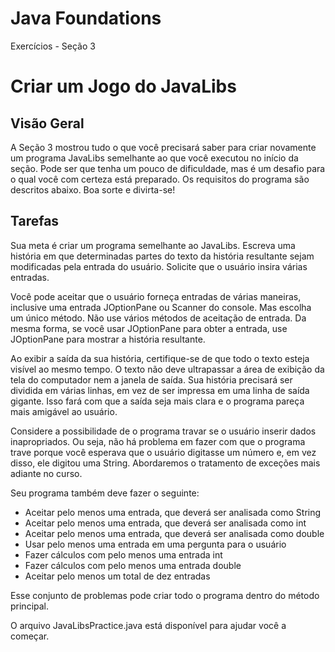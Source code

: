 # Java Foundations
Exercícios - Seção 3

# Criar um Jogo do JavaLibs
## Visão Geral

A Seção 3 mostrou tudo o que você precisará saber para criar novamente um programa JavaLibs semelhante ao que você executou no início da seção. Pode ser que tenha um pouco de dificuldade, mas é um desafio para o qual você com certeza está preparado. Os requisitos do programa são descritos abaixo. Boa sorte e divirta-se!

## Tarefas

Sua meta é criar um programa semelhante ao JavaLibs.  Escreva uma história em que determinadas partes do texto da história resultante sejam modificadas pela entrada do usuário.  Solicite que o usuário insira várias entradas.

Você pode aceitar que o usuário forneça entradas de várias maneiras, inclusive uma entrada JOptionPane ou Scanner do console. Mas escolha um único método. Não use vários métodos de aceitação de entrada. Da mesma forma, se você usar JOptionPane para obter a entrada, use JOptionPane para mostrar a história resultante. 

Ao exibir a saída da sua história, certifique-se de que todo o texto esteja visível ao mesmo tempo. O texto não deve ultrapassar a área de exibição da tela do computador nem a janela de saída. Sua história precisará ser dividida em várias linhas, em vez de ser impressa em uma linha de saída gigante. Isso fará com que a saída seja mais clara e o programa pareça mais amigável ao usuário.

Considere a possibilidade de o programa travar se o usuário inserir dados inapropriados. Ou seja, não há problema em fazer com que o programa trave porque você esperava que o usuário digitasse um número e, em vez disso, ele digitou uma String. Abordaremos o tratamento de exceções mais adiante no curso.

Seu programa também deve fazer o seguinte:
-	Aceitar pelo menos uma entrada, que deverá ser analisada como String
-	Aceitar pelo menos uma entrada, que deverá ser analisada como int
-	Aceitar pelo menos uma entrada, que deverá ser analisada como double
-	Usar pelo menos uma entrada em uma pergunta para o usuário
-	Fazer cálculos com pelo menos uma entrada int
-	Fazer cálculos com pelo menos uma entrada double
-	Aceitar pelo menos um total de dez entradas 

Esse conjunto de problemas pode criar todo o programa dentro do método principal. 

O arquivo JavaLibsPractice.java está disponível para ajudar você a começar.
